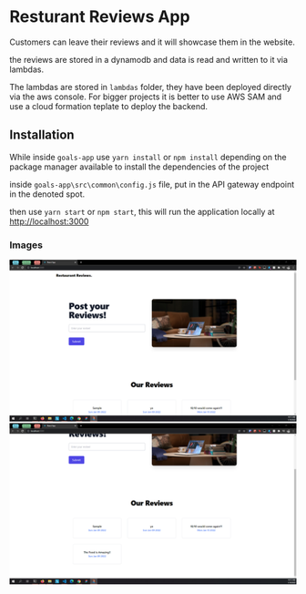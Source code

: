 # Resturant Reviews App
Customers can leave their reviews and it will showcase them in the website.

the reviews are stored in a dynamodb and data is read and written to it via lambdas.

The lambdas are stored in `lambdas` folder, they have been deployed directly via the aws console. 
For bigger projects it is better to use AWS SAM and use a cloud formation teplate to deploy the backend.




## Installation

While inside `goals-app` 
use `yarn install` or `npm install` depending on the package manager available to install the dependencies of the project

inside `goals-app\src\common\config.js` file, put in the API gateway endpoint in the denoted spot.

then use `yarn start` or `npm start`, 
this will run the application locally at [http://localhost:3000](http://localhost:3000)

### Images
![](ApplicationWorking.png)
![](ApplicationWorking2.png)

